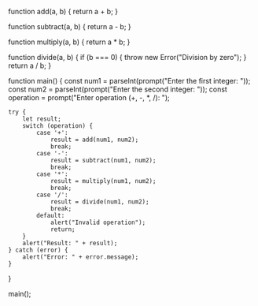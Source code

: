function add(a, b) {
    return a + b;
}

function subtract(a, b) {
    return a - b;
}

function multiply(a, b) {
    return a * b;
}

function divide(a, b) {
    if (b === 0) {
        throw new Error("Division by zero");
    }
    return a / b;
}

function main() {
    const num1 = parseInt(prompt("Enter the first integer: "));
    const num2 = parseInt(prompt("Enter the second integer: "));
    const operation = prompt("Enter operation (+, -, *, /): ");

    try {
        let result;
        switch (operation) {
            case '+':
                result = add(num1, num2);
                break;
            case '-':
                result = subtract(num1, num2);
                break;
            case '*':
                result = multiply(num1, num2);
                break;
            case '/':
                result = divide(num1, num2);
                break;
            default:
                alert("Invalid operation");
                return;
        }
        alert("Result: " + result);
    } catch (error) {
        alert("Error: " + error.message);
    }
}

main();
